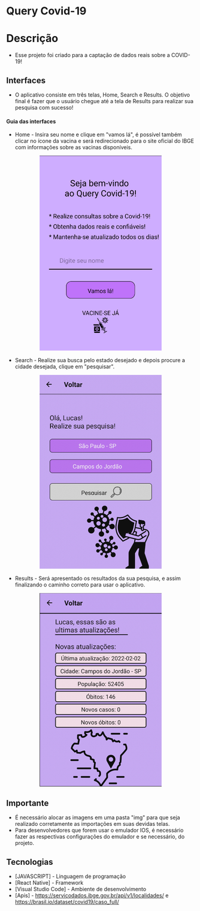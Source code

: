 # Query Covid-19

# Descrição
- Esse projeto foi criado para a captação de dados reais sobre a COVID-19!

## Interfaces 

- O aplicativo consiste em três telas, Home, Search e Results. O objetivo final é fazer que o usuário chegue até a tela de Results para realizar sua pesquisa com sucesso!

#### Guia das interfaces

- Home - Insira seu nome e clique em "vamos lá", é possível também clicar no ícone da vacina e será redirecionado para o site oficial do IBGE com informações sobre as vacinas disponíveis.

<div align="center">
<img width="326" alt="Tela_Home" src="https://github.com/Lucas-Cussulini/App-COVID-19/blob/main/Prints_README/Home_Screen.png">
</div>

- Search - Realize sua busca pelo estado desejado e depois procure a cidade desejada, clique em "pesquisar".

<div align="center">
<img width="326" alt="Tela_Search" src="https://github.com/Lucas-Cussulini/App-COVID-19/blob/main/Prints_README/Search_Screen.png">
</div>

- Results - Será apresentado os resultados da sua pesquisa, e assim finalizando o caminho correto para usar o aplicativo.

<div align="center">
<img width="326" alt="Tela_Results" src="https://github.com/Lucas-Cussulini/App-COVID-19/blob/main/Prints_README/Result_Screen.png">
</div>


## Importante
- É necessário alocar as imagens em uma pasta "img" para que seja realizado corretamente as importações em suas devidas telas.
- Para desenvolvedores que forem usar o emulador IOS, é necessário fazer as respectivas configurações do emulador e se necessário, do projeto.

## Tecnologias
- [JAVASCRIPT] - Linguagem de programação
- [React Native] - Framework
- [Visual Studio Code] - Ambiente de desenvolvimento
- [Apis] - https://servicodados.ibge.gov.br/api/v1/localidades/ e https://brasil.io/dataset/covid19/caso_full/

